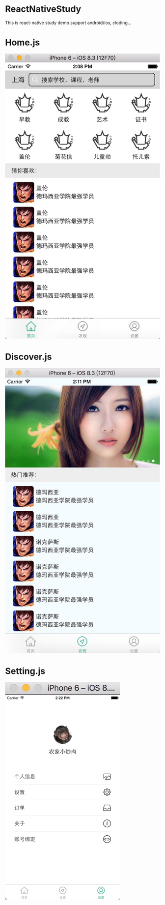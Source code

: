 # ReactNativeStudy
This is react-native study demo.support android/ios, cloding...

# Home.js
![ReactNativeStudy](https://github.com/isxiaohu/ReactNativeStudy/blob/master/home.png)

# Discover.js
![ReactNativeStudy](https://github.com/isxiaohu/ReactNativeStudy/blob/master/discover.png)

# Setting.js
![ReactNativeStudy](https://github.com/isxiaohu/ReactNativeStudy/blob/master/setting.png)

